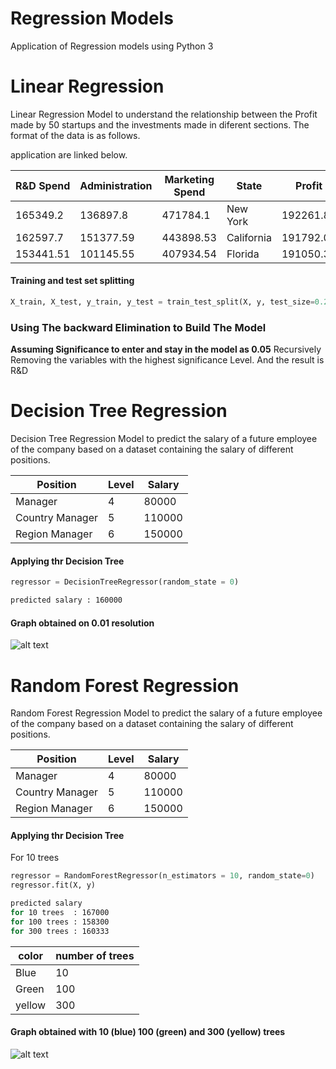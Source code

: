 # Regression Models

Application of Regression models using Python 3


# Linear Regression

Linear Regression Model to understand the relationship between the Profit made by 50 startups and the investments made in diferent sections. The format of the data is as follows.

application are linked below.

| R&D Spend|Administration |Marketing Spend |State |Profit |
|----------|---------------|----------------|------|-------|
165349.2|136897.8|471784.1|New York|192261.83
162597.7|151377.59|443898.53|California|191792.06
153441.51|101145.55|407934.54|Florida|191050.39

#### Training and test set splitting
```python
X_train, X_test, y_train, y_test = train_test_split(X, y, test_size=0.2, random_state=0)
```

### Using The backward Elimination to Build The Model
**Assuming Significance to enter and stay in the model as 0.05**
Recursively Removing the variables with the highest significance Level.
And the result is R&D


# Decision Tree Regression

Decision Tree Regression Model to predict the salary of a future employee of the company based on a dataset containing the salary of different positions.


| Position| Level |Salary |
|----------|---------------|----------------|
Manager | 4 | 80000 |
Country Manager | 5 | 110000
Region Manager|6|150000|

#### Applying thr Decision Tree 
```python
regressor = DecisionTreeRegressor(random_state = 0)
```

```sh
predicted salary : 160000
```

#### Graph obtained on 0.01 resolution 
![alt text](https://github.com/vidu171/regression-models-ml/blob/master/Figure_1.png "Graph with 0.01 resolution")



# Random Forest Regression

Random Forest Regression Model to predict the salary of a future employee of the company based on a dataset containing the salary of different positions.


| Position| Level |Salary |
|----------|---------------|----------------|
Manager | 4 | 80000 |
Country Manager | 5 | 110000
Region Manager|6|150000|

#### Applying thr Decision Tree 

For 10 trees

```python
regressor = RandomForestRegressor(n_estimators = 10, random_state=0)
regressor.fit(X, y)
```

```sh
predicted salary 
for 10 trees  : 167000
for 100 trees : 158300
for 300 trees : 160333
```

|color | number of trees |
|------|------|
 Blue | 10 |
Green | 100 |
yellow | 300 |


#### Graph obtained with 10 (blue) 100 (green) and 300 (yellow) trees 
![alt text](https://github.com/vidu171/regression-models-ml/blob/master/random_forest.png "Graph with 0.01 resolution")

